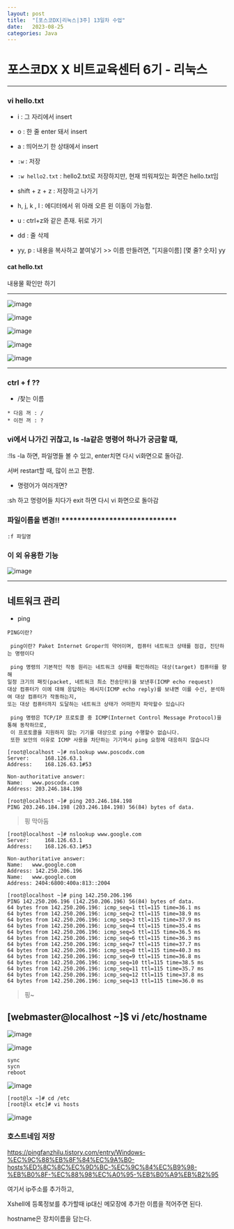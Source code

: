 ```yaml
---
layout: post
title:  "[포스코DX|리눅스|3주] 13일차 수업"
date:   2023-08-25
categories: Java
---
```

# 포스코DX X 비트교육센터 6기 - 리눅스

---

### vi hello.txt

- i : 그 자리에서 insert
- o : 한 줄 enter 돼서 insert
- a : 띄어쓰기 한 상태에서 insert


- `:w` : 저장
- `:w hello2.txt` : hello2.txt로 저장하지만, 현재 띄워져있는 화면은 hello.txt임

- shift + z + z : 저장하고 나가기

- h, j, k , l : 에디터에서 위 아래 오른 왼 이동이 가능함.

- u : ctrl+z와 같은 존재. 뒤로 가기
- dd : 줄 삭제

- yy, p : 내용을 복사하고 붙여넣기 >> 이름 만들려면, "[지을이름] [몇 줄? 숫자] yy 


#### cat hello.txt

내용물 확인만 하기


---


![image](https://github.com/talkingOrange/talkingOrange.github.io/assets/88815795/35475a15-5d3c-4b32-8598-cb75abf87419)

![image](https://github.com/talkingOrange/talkingOrange.github.io/assets/88815795/88b95fc6-1205-406c-a1f9-9155dd5c65a2)

![image](https://github.com/talkingOrange/talkingOrange.github.io/assets/88815795/5f97e03d-cb2b-4b3c-bf4f-45361eb4b626)

![image](https://github.com/talkingOrange/talkingOrange.github.io/assets/88815795/b4f25661-e734-4f86-92ee-ae6f220fe295)

![image](https://github.com/talkingOrange/talkingOrange.github.io/assets/88815795/3f4398b7-66df-4e00-ad27-376ffbf76e02)


---


### ctrl + f ??

- /찾는 이름

```
* 다음 꺼 : /
* 이전 꺼 : ?
```

### vi에서 나가긴 귀찮고, ls -la같은 명령어 하나가 궁금할 때,

:!ls -la 하면, 파일명들 볼 수 있고, enter치면 다시 vi화면으로 돌아감.

서버 restart할 때, 많이 쓰고 편함.

- 명령어가 여러개면?

:sh 하고 명령어들 치다가 exit 하면 다시 vi 화면으로 돌아감 


### 파일이름을 변경!! *****************************

`:f 파일명`

### 이 외 유용한 기능 

![image](https://github.com/talkingOrange/talkingOrange.github.io/assets/88815795/37cbcc1a-8dfd-4781-ba0a-6d37dd61bb3f)


---

## 네트워크 관리


- ping

```console
PING이란?

 ping이란? Paket Internet Groper의 약어이며, 컴퓨터 네트워크 상태를 점검, 진단하는 명령이다

 ping 명령의 기본적인 작동 원리는 네트워크 상태를 확인하려는 대상(target) 컴퓨터를 향해
일정 크기의 패킷(packet, 네트워크 최소 전송단위)을 보낸후(ICMP echo request)
대상 컴퓨터가 이에 대해 응답하는 메시지(ICMP echo reply)를 보내면 이를 수신, 분석하여 대상 컴퓨터가 작동하는지,
또는 대상 컴퓨터까지 도달하는 네트워크 상태가 어떠한지 파악할수 있습니다

 ping 명령은 TCP/IP 프로토콜 중 ICMP(Internet Control Message Protocol)을 통해 동작하므로,
 이 프로토콜을 지원하지 않는 기기를 대상으로 ping 수행할수 없습니다.
 또한 보안의 이유로 ICMP 사용을 차단하는 기기역시 ping 요청에 대응하지 않습니다
```

```console
[root@localhost ~]# nslookup www.poscodx.com
Server:		168.126.63.1
Address:	168.126.63.1#53

Non-authoritative answer:
Name:	www.poscodx.com
Address: 203.246.184.198

[root@localhost ~]# ping 203.246.184.198
PING 203.246.184.198 (203.246.184.198) 56(84) bytes of data.
```

> 핑 막아둠


```console
[root@localhost ~]# nslookup www.google.com
Server:		168.126.63.1
Address:	168.126.63.1#53

Non-authoritative answer:
Name:	www.google.com
Address: 142.250.206.196
Name:	www.google.com
Address: 2404:6800:400a:813::2004

[root@localhost ~]# ping 142.250.206.196
PING 142.250.206.196 (142.250.206.196) 56(84) bytes of data.
64 bytes from 142.250.206.196: icmp_seq=1 ttl=115 time=36.1 ms
64 bytes from 142.250.206.196: icmp_seq=2 ttl=115 time=38.9 ms
64 bytes from 142.250.206.196: icmp_seq=3 ttl=115 time=37.9 ms
64 bytes from 142.250.206.196: icmp_seq=4 ttl=115 time=35.4 ms
64 bytes from 142.250.206.196: icmp_seq=5 ttl=115 time=36.5 ms
64 bytes from 142.250.206.196: icmp_seq=6 ttl=115 time=36.3 ms
64 bytes from 142.250.206.196: icmp_seq=7 ttl=115 time=37.7 ms
64 bytes from 142.250.206.196: icmp_seq=8 ttl=115 time=40.3 ms
64 bytes from 142.250.206.196: icmp_seq=9 ttl=115 time=36.8 ms
64 bytes from 142.250.206.196: icmp_seq=10 ttl=115 time=38.5 ms
64 bytes from 142.250.206.196: icmp_seq=11 ttl=115 time=35.7 ms
64 bytes from 142.250.206.196: icmp_seq=12 ttl=115 time=37.8 ms
64 bytes from 142.250.206.196: icmp_seq=13 ttl=115 time=36.0 ms

```

> 핑~



## [webmaster@localhost ~]$ vi /etc/hostname

 ![image](https://github.com/talkingOrange/talkingOrange.github.io/assets/88815795/5a4a2742-8dd5-4632-ba79-6257816629f5)


![image](https://github.com/talkingOrange/talkingOrange.github.io/assets/88815795/738c5f97-1e6e-4487-9ebc-046fcfcfd8fc)


```
sync 
sycn
reboot
```

![image](https://github.com/talkingOrange/talkingOrange.github.io/assets/88815795/0037a46b-b70f-46b9-a403-8b194aef5757)



```
[root@lx ~]# cd /etc
[root@lx etc]# vi hosts
```

![image](https://github.com/talkingOrange/talkingOrange.github.io/assets/88815795/4fa81613-6ef5-4d26-8dd5-08a7f618a2dc)



### 호스트네임 저장

https://pingfanzhilu.tistory.com/entry/Windows-%EC%9C%88%EB%8F%84%EC%9A%B0-hosts%ED%8C%8C%EC%9D%BC-%EC%9C%84%EC%B9%98-%EB%B0%8F-%EC%88%98%EC%A0%95-%EB%B0%A9%EB%B2%95

여기서 ip주소를 추가하고,

Xshell에 등록정보를 추가할때 ip대신 메모장에 추가한 이름을 적어주면 된다.

hostname은 장치이름을 담는다.
